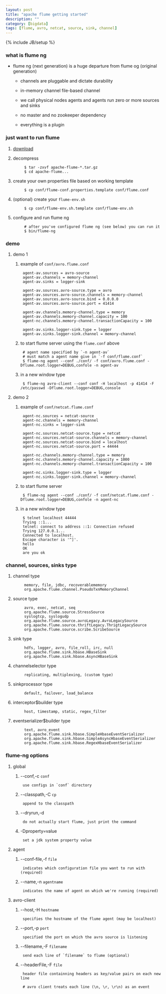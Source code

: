 ```yaml
---
layout: post
title: "apache flume getting started"
description: ""
category: [bigdata]
tags: [flume, avro, netcat, source, sink, channel]
---
```

{% include JB/setup %}


### what is flume ng

* flume ng (next generation) is a huge departure from flume og (original generation)

    * channels are pluggable and dictate durability

    * in-memory channel file-based channel

    * we call physical nodes agents and agents run zero or more sources and sinks

    * no master and no zookeeper dependency

    * everything is a plugin

### just want to run flume

1. [download](http://flume.apache.org/download.html)

1. decompress

            $ tar -zxvf apache-flume-*.tar.gz
            $ cd apache-flume...

1. create your own properties file based on working template

            $ cp conf/flume-conf.properties.template conf/flume.conf

1. (optional) create your `flume-env.sh`

            $ cp conf/flume-env.sh.template conf/flume-env.sh

1. configure and run flume ng

            # after you've configured flume ng (see below) you can run it
            $ bin/flume-ng

### demo

1. demo 1

    1. example of `conf/avro.flume.conf`

            agent-av.sources = avro-source
            agent-av.channels = memory-channel
            agent-av.sinks = logger-sink

            agent-av.sources.avro-source.type = avro
            agent-av.sources.avro-source.channels = memory-channel
            agent-av.sources.avro-source.bind = 0.0.0.0
            agent-av.sources.avro-source.port = 41414

            agent-av.channels.memory-channel.type = memory
            agent-av.channels.memory-channel.capacity = 100
            agent-nc.channels.memory-channel.transactionCapacity = 100

            agent-av.sinks.logger-sink.type = logger
            agent-av.sinks.logger-sink.channel = memory-channel

    1. to start flume server using the `flume.conf` above

            # agent name specified by `-n agent-av`
            # must match a agent name give in `-f conf/flume.conf`
            $ flume-ng agent --conf ./conf/ -f conf/avro.flume.conf -Dflume.root.logger=DEBUG,confole -n agent-av

    1. in a new window type

            $ flume-ng avro-client --conf conf -H localhost -p 41414 -F /etc/passwd -Dflume.root.logger=DEBUG,console

1. demo 2

    1. example of `conf/netcat.flume.conf`

            agent-nc.sources = netcat-source
            agent-nc.channels = memory-channel
            agent-nc.sinks = logger-sink

            agent-nc.sources.netcat-source.type = netcat
            agent-nc.sources.netcat-source.channels = memory-channel
            agent-nc.sources.netcat-source.bind = localhost
            agent-nc.sources.netcat-source.port = 44444

            agent-nc.channels.memory-channel.type = memory
            agent-nc.channels.memory-channel.capacity = 1000
            agent-nc.channels.memory-channel.transactionCapacity = 100

            agent-nc.sinks.logger-sink.type = logger
            agent-nc.sinks.logger-sink.channel = memory-channel

    1. to start flume server

            $ flume-ng agent --conf ./conf/ -f conf/netcat.flume.conf -Dflume.root.logger=DEBUG,confole -n agent-nc

    1. in a new window type

            $ telnet localhost 44444
            Trying ::1...
            telnet: connect to address ::1: Connection refused
            Trying 127.0.0.1...
            Connected to localhost.
            Escape character is '^]'.
            hello
            OK
            are you ok

### channel, sources, sinks type

1. channel type

            memory, file, jdbc, recoverablememory
            org.apache.flume.channel.PseudoTxnMemoryChannel

1. source type

            avro, exec, netcat, seq
            org.apache.flume.source.StressSource
            syslogtcp, syslogudp
            org.apache.flume.source.avroLegacy.AvroLegacySource
            org.apache.flume.source.thriftLegacy.ThrigtLegacySource
            org.apache.flume.source.scribe.ScribeSource

1. sink type

            hdfs, logger, avro, file_roll, irc, null
            org.apache.flume.sink.hbase.HBaseSink
            org.apache.flume.sink.hbase.AsyncHBaseSink

1. channelselector type

            replicating, multiplexing, (custom type)

1. sinkprocessor type

            default, failover, load_balance

1. interceptor$builder type

            host, timestamp, static, regex_filter

1. eventserializer$builder type

            text, avro_event
            org.apache.flume.sink.hbase.SimpleHbaseEventSerializer
            org.apache.flume.sink.hbase.SimpleAsyncHbaseEventSerializer
            org.apache.flume.sink.hbase.RegexHbaseEventSerializer

### flume-ng options

1. global

    1. --conf,-c `conf`

            use configs in `conf` directory

    1. --classpath,-C `cp`

            append to the classpath

    1. --dryrun,-d

            do not actually start flume, just print the command

    1. -Dproperty=value

            set a jdk system property value

1. agent

    1. --conf-file,-f `file`

            indicates which configuration file you want to run with (required)

    1. --name,-n `agentname`

            indicates the name of agent on which we're running (required)

1. avro-client

    1. --host,-H `hostname`

            specifies the hostname of the flume agent (may be localhost)

    1. --port,-p `port`

            specified the port on which the avro source is listening

    1. --filename,-F `filename`

            send each line of `filename` to flume (optional)

    1. --headerFile,-F `file`

            header file containning headers as key/value pairs on each new line

            # avro client treats each line (\n, \r, \r\n) as an event